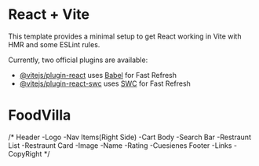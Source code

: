 # React + Vite

This template provides a minimal setup to get React working in Vite with HMR and some ESLint rules.

Currently, two official plugins are available:

- [@vitejs/plugin-react](https://github.com/vitejs/vite-plugin-react/blob/main/packages/plugin-react/README.md) uses [Babel](https://babeljs.io/) for Fast Refresh
- [@vitejs/plugin-react-swc](https://github.com/vitejs/vite-plugin-react-swc) uses [SWC](https://swc.rs/) for Fast Refresh

# FoodVilla

/*
      Header
         -Logo
         -Nav Items(Right Side)
         -Cart
      Body
         -Search Bar
         -Restraunt List
           -Restraunt Card
              -Image
              -Name
              -Rating
              -Cuesienes
      Footer
          -Links
          -CopyRight
*/
